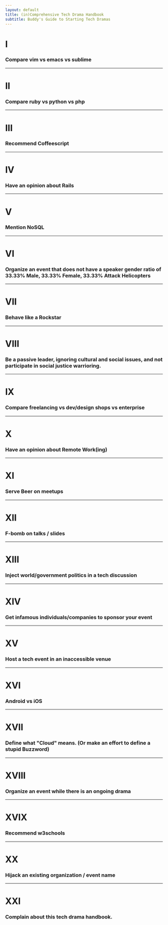 ```yaml
---
layout: default
title: (in)Comprehensive Tech Drama Handbook
subtitle: Buddy's Guide to Starting Tech Dramas
---
```


# I

### Compare vim vs emacs vs sublime

---

# II

### Compare ruby vs python vs php

---

#  III

###  Recommend Coffeescript

---


# IV

### Have an opinion about Rails

---

# V

### Mention NoSQL

---

# VI

### Organize an event that does not have a speaker gender ratio of 33.33% Male, 33.33% Female, 33.33% Attack Helicopters

---

# VII

### Behave like a Rockstar

---

# VIII

### Be a passive leader, ignoring cultural and social issues, and not participate in social justice warrioring.

---

# IX

### Compare freelancing vs dev/design shops vs enterprise

---

# X

### Have an opinion about Remote Work(ing)

---

# XI

### Serve Beer on meetups

---

# XII

### F-bomb on talks / slides

---

# XIII

### Inject world/government politics in a tech discussion

---

# XIV

### Get infamous individuals/companies to sponsor your event

---

# XV

### Host a tech event in an inaccessible venue

---

# XVI

### Android vs iOS

---

# XVII

### Define what "Cloud" means. (Or make an effort to define a stupid Buzzword)

---

# XVIII

### Organize an event while there is an ongoing drama

---

# XVIX

### Recommend w3schools

---

# XX

### Hijack an existing organization / event name

---

# XXI

### Complain about this tech drama handbook.
